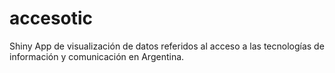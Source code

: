 # accesotic
Shiny App de visualización de datos referidos al acceso a las tecnologías de información y comunicación en Argentina.
